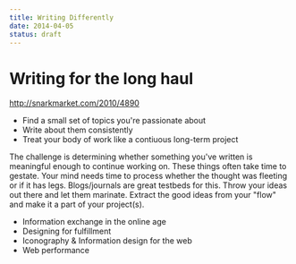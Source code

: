 ```yaml
---
title: Writing Differently
date: 2014-04-05
status: draft
---
```



# Writing for the long haul

http://snarkmarket.com/2010/4890


* Find a small set of topics you're passionate about
* Write about them consistently
* Treat your body of work like a contiuous long-term project

The challenge is determining whether something you've written is meaningful enough to continue working on. These things often take time to gestate. Your mind needs time to process whether the thought was fleeting or if it has legs. Blogs/journals are great testbeds for this. Throw your ideas out there and let them marinate. Extract the good ideas from your "flow" and make it a part of your project(s).


* Information exchange in the online age
* Designing for fulfillment
* Iconography & Information design for the web
* Web performance

